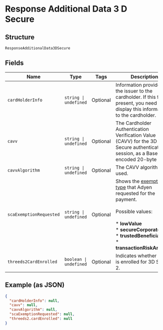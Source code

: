 
# Response Additional Data 3 D Secure

## Structure

`ResponseAdditionalData3DSecure`

## Fields

| Name | Type | Tags | Description |
|  --- | --- | --- | --- |
| `cardHolderInfo` | `string \| undefined` | Optional | Information provided by the issuer to the cardholder. If this field is present, you need to display this information to the cardholder. |
| `cavv` | `string \| undefined` | Optional | The Cardholder Authentication Verification Value (CAVV) for the 3D Secure authentication session, as a Base64-encoded 20-byte array. |
| `cavvAlgorithm` | `string \| undefined` | Optional | The CAVV algorithm used. |
| `scaExemptionRequested` | `string \| undefined` | Optional | Shows the [exemption type](https://docs.adyen.com/payments-fundamentals/psd2-sca-compliance-and-implementation-guide#specifypreferenceinyourapirequest) that Adyen requested for the payment.<br><br>Possible values:<br><br>* **lowValue**<br>* **secureCorporate**<br>* **trustedBeneficiary**<br>* **transactionRiskAnalysis** |
| `threeds2CardEnrolled` | `boolean \| undefined` | Optional | Indicates whether a card is enrolled for 3D Secure 2. |

## Example (as JSON)

```json
{
  "cardHolderInfo": null,
  "cavv": null,
  "cavvAlgorithm": null,
  "scaExemptionRequested": null,
  "threeds2.cardEnrolled": null
}
```

